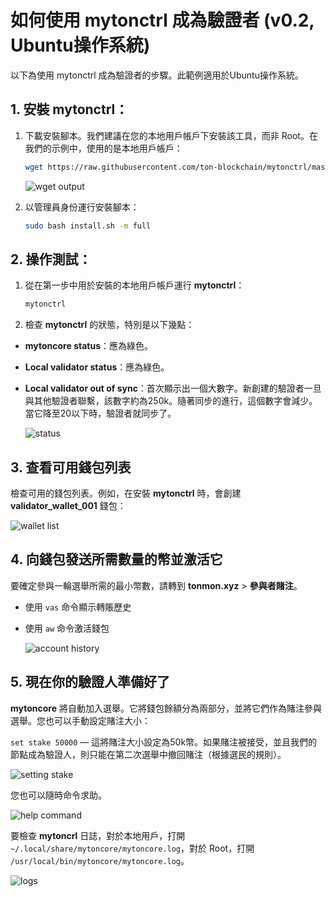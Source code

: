 # 如何使用 mytonctrl 成為驗證者 (v0.2, Ubuntu操作系統)

以下為使用 mytonctrl 成為驗證者的步驟。此範例適用於Ubuntu操作系統。

## 1. 安裝 mytonctrl：

1. 下載安裝腳本。我們建議在您的本地用戶帳戶下安裝該工具，而非 Root。在我們的示例中，使用的是本地用戶帳戶：

    ```sh
    wget https://raw.githubusercontent.com/ton-blockchain/mytonctrl/master/scripts/install.sh
    ```

    ![wget output](https://raw.githubusercontent.com/ton-blockchain/mytonctrl/master/screens/manual-ubuntu_wget-ls_ru.png)

2. 以管理員身份運行安裝腳本：

    ```sh
    sudo bash install.sh -m full
    ```

## 2. 操作測試：

1. 從在第一步中用於安裝的本地用戶帳戶運行 **mytonctrl**：

    ```sh
    mytonctrl
    ```

2. 檢查 **mytonctrl** 的狀態，特別是以下幾點：

* **mytoncore status**：應為綠色。
* **Local validator status**：應為綠色。
* **Local validator out of sync**：首次顯示出一個大數字。新創建的驗證者一旦與其他驗證者聯繫，該數字約為250k。隨著同步的進行，這個數字會減少。當它降至20以下時，驗證者就同步了。

    ![status](https://raw.githubusercontent.com/ton-blockchain/mytonctrl/master/screens/mytonctrl-status.png)


## 3. 查看可用錢包列表

檢查可用的錢包列表。例如，在安裝 **mytonctrl** 時，會創建 **validator_wallet_001** 錢包：

![wallet list](https://raw.githubusercontent.com/ton-blockchain/mytonctrl/master/screens/manual-ubuntu_mytonctrl-wl_ru.png)

## 4. 向錢包發送所需數量的幣並激活它

要確定參與一輪選舉所需的最小幣數，請轉到 **tonmon.xyz** > **參與者賭注**。

* 使用 `vas` 命令顯示轉賬歷史
* 使用 `aw` 命令激活錢包

    ![account history](https://raw.githubusercontent.com/ton-blockchain/mytonctrl/master/screens/manual-ubuntu_mytonctrl-vas-aw_ru.png)

## 5. 現在你的驗證人準備好了

**mytoncore** 將自動加入選舉。它將錢包餘額分為兩部分，並將它們作為賭注參與選舉。您也可以手動設定賭注大小：

`set stake 50000` — 這將賭注大小設定為50k幣。如果賭注被接受，並且我們的節點成為驗證人，則只能在第二次選舉中撤回賭注（根據選民的規則）。

![setting stake](https://raw.githubusercontent.com/ton-blockchain/mytonctrl/master/screens/manual-ubuntu_mytonctrl-set_ru.png)

您也可以隨時命令求助。

![help command](https://raw.githubusercontent.com/ton-blockchain/mytonctrl/master/screens/manual-ubuntu_mytonctrl-help_ru.png)

要檢查 **mytoncrl** 日誌，對於本地用戶，打開 `~/.local/share/mytoncore/mytoncore.log`，對於 Root，打開 `/usr/local/bin/mytoncore/mytoncore.log`。

![logs](https://raw.githubusercontent.com/ton-blockchain/mytonctrl/master/screens/manual-ubuntu_mytoncore-log.png)